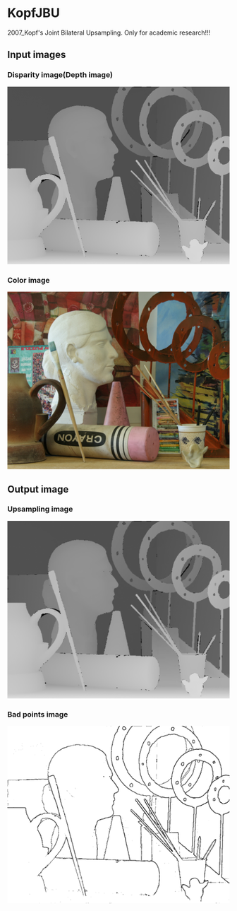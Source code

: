 # KopfJBU
2007_Kopf's Joint Bilateral Upsampling. Only for academic research!!!

## Input images
### Disparity image(Depth image)
![dis](./disp1.png)



### Color image
![col](./view1.png)



## Output image
### Upsampling image
![up](./kopfout2.png)



### Bad points image
![badimg](./kopfbad2.png)
